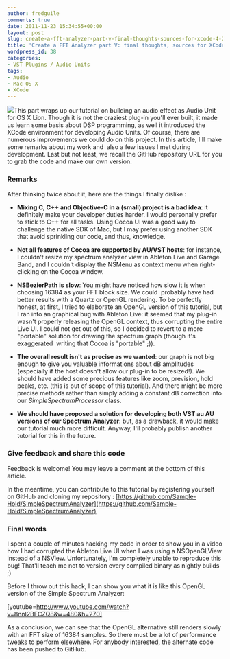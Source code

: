 ```yaml
---
author: fredguile
comments: true
date: 2011-11-23 15:34:55+00:00
layout: post
slug: create-a-fft-analyzer-part-v-final-thoughts-sources-for-xcode-4-2-feedback
title: 'Create a FFT Analyzer part V: final thoughts, sources for XCode 4.2 & feedback'
wordpress_id: 38
categories:
- VST Plugins / Audio Units
tags:
- Audio
- Mac OS X
- XCode
---
```


[![](http://guileboard.files.wordpress.com/2011/11/au.gif)](http://guileboard.files.wordpress.com/2011/11/au.gif)This part wraps up our tutorial on building an audio effect as Audio Unit for OS X Lion. Though it is not the craziest plug-in you'll ever built, it made us learn some basis about DSP programming, as well it introduced the XCode environment for developing Audio Units. Of course, there are numerous improvements we could do on this project. In this article, I'll make some remarks about my work and  also a few issues I met during development. Last but not least, we recall the GitHub repository URL for you to grab the code and make our own version.




<!-- more -->





### Remarks


After thinking twice about it, here are the things I finally dislike :



	
  * **Mixing C, C++ and Objective-C in a (small) project is a bad idea**: it definitely make your developer duties harder. I would personally prefer to stick to C++ for all tasks. Using Cocoa UI was a good way to challenge the native SDK of Mac, but I may prefer using another SDK that avoid sprinkling our code, and thus, knowledge.

	
  * **Not all features of Cocoa are supported by AU/VST hosts**: for instance, I couldn't resize my spectrum analyzer view in Ableton Live and Garage Band, and I couldn't display the NSMenu as context menu when right-clicking on the Cocoa window.

	
  * **NSBezierPath is slow**: You might have noticed how slow it is when choosing 16384 as your FFT block size. We could  probably have had better results with a Quartz or OpenGL rendering. To be perfectly honest, at first, I tried to elaborate an OpenGL version of this tutorial, but I ran into an graphical bug with Ableton Live: it seemed that my plug-in wasn't properly releasing the OpenGL context, thus corrupting the entire Live UI. I could not get out of this, so I decided to revert to a more "portable" solution for drawing the spectrum graph (though it's exaggerated  writing that Cocoa is "portable" ;)).

	
  * **The overall result isn't as precise as we wanted**: our graph is not big enough to give you valuable informations about dB amplitudes (especially if the host doesn't allow our plug-in to be resized!). We should have added some precious features like zoom, prevision, hold peaks, etc. (this is out of scope of this tutorial). And there might be more precise methods rather than simply adding a constant dB correction into our _SimpleSpectrumProcessor_ class.

	
  * **We should have proposed a solution for developing both VST au AU versions of our Spectrum Analyzer**: but, as a drawback, it would make our tutorial much more difficult. Anyway, I'll probably publish another tutorial for this in the future.




### Give feedback and share this code


Feedback is welcome! You may leave a comment at the bottom of this article.

In the meantime, you can contribute to this tutorial by registering yourself on GitHub and cloning my repository : [https://github.com/Sample-Hold/SimpleSpectrumAnalyzer](https://github.com/Sample-Hold/SimpleSpectrumAnalyzer)


### Final words




I spent a couple of minutes hacking my code in order to show you in a video how I had corrupted the Ableton Live UI when I was using a NSOpenGLView instead of a NSView. Unfortunately, I'm completely unable to reproduce this bug! That'll teach me not to version every compiled binary as nightly builds ;)




Before I throw out this hack, I can show you what it is like this OpenGL version of the Simple Spectrum Analyzer:


[youtube=http://www.youtube.com/watch?v=8nnl2BFCZQ8&w=480&h=270]


As a conclusion, we can see that the OpenGL alternative still renders slowly with an FFT size of 16384 samples. So there must be a lot of performance tweaks to perform elsewhere. For anybody interested, the alternate code has been pushed to GitHub.
